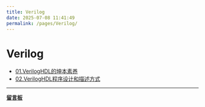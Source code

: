 ```yaml
---
title: Verilog
date: 2025-07-08 11:41:49
permalink: /pages/Verilog/
---
```


# Verilog

- [01.VerilogHDL的坤本素养](/pages/Verilog_01/)
- [02.VerilogHDL程序设计和描述方式](/pages/Verilog_02/)
---

**[留言板](/message-board)** 